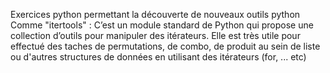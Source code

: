 Exercices python permettant la découverte de nouveaux outils python
Comme "itertools" : C’est un module standard de Python qui propose une collection d’outils pour manipuler des itérateurs. Elle est très utile pour effectué des taches de permutations, de combo, de produit au sein de liste ou d'autres structures de données en utilisant des itérateurs (for, ... etc)
